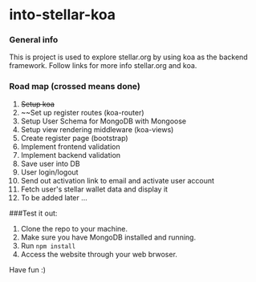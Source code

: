 # into-stellar-koa

### General info
This is project is used to explore stellar.org by using koa as the backend framework.
Follow links for more info stellar.org and koa.

### Road map (crossed means done)
1. ~~Setup koa~~
2. ~~Set up register routes (koa-router)
3. Setup User Schema for MongoDB with Mongoose
4. Setup view rendering middleware (koa-views)
5. Create register page (bootstrap)
6. Implement frontend validation
7. Implement backend validation
8. Save user into DB
9. User login/logout
10. Send out activation link to email and activate user account
11. Fetch user's stellar wallet data and display it
12. To be added later ...


###Test it out:
1. Clone the repo to your machine.
2. Make sure you have MongoDB installed and running.
3. Run `npm install`
4. Access the website through your web brwoser.

Have fun :)
